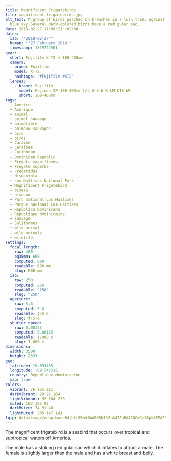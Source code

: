 ```yaml
---
title: Magnificent Frigatebirds
file: magnificent-frigatebirds.jpg
alt_text: A group of birds perched on branches in a lush tree, against a clear
  blue sky.Several dark-colored birds have a red gular sac.
date: 2018-02-27 11:09:21 +02:00
dates:
  iso: "'2018-02-27'"
  human: "'27 February 2018'"
  timestamp: 1519722561
gear:
  short: Fujifilm X-T2 + 100-400mm
  camera:
    brand: Fujifilm
    model: X-T2
    hashtags: "#Fujifilm #XT2"
  lenses:
    - brand: Fujifilm
      model: Fujinon XF 100-400mm f/4.5-5.6 R LM OIS WR
      short: 100-400mm
tags:
  - America
  - Amérique
  - animal
  - animal sauvage
  - animalière
  - animaux sauvages
  - bird
  - birds
  - Caraïbe
  - Caraïbes
  - Caribbean
  - Dominican Republic
  - Fregata magnificens
  - Frégate superbe
  - Frégatidés
  - Hispaniola
  - Los Haitises National Park
  - Magnificent Frigatebird
  - oiseau
  - oiseaux
  - Parc national Los Haitises
  - Parque nacional Los Haitises
  - República Dominicana
  - République dominicaine
  - sauvage
  - Suliformes
  - wild animal
  - wild animals
  - wildlife
settings:
  focal_length:
    raw: 400
    eq35mm: 600
    computed: 600
    readable: 600 mm
    slug: 600-mm
  iso:
    raw: 250
    computed: 250
    readable: "250"
    slug: "250"
  aperture:
    raw: 5.6
    computed: 5.6
    readable: ƒ/5.6
    slug: f-5-6
  shutter_speed:
    raw: 0.00125
    computed: 0.00125
    readable: 1/800 s
    slug: 1-800-s
dimensions:
  width: 3500
  height: 2333
geo:
  latitude: 19.093465
  longitude: -69.542315
  country: République dominicaine
  map: true
colors:
  vibrant: 76 155 211
  darkVibrant: 20 92 164
  lightVibrant: 92 164 220
  muted: 102 125 92
  darkMuted: 74 91 40
  lightMuted: 205 147 141
lqip: data:image/webp;base64,UklGRmYBAABXRUJQVlA4IFoBAACQCwCdASpkAEMAP3GkxVm0rDEvrrn68pAuCWQAzcXdprBYeU+Ncxg6YalOdm5fLy/erM3LfFV33lCuMD4JT4/7kTJvAIgnkZwahPsIMSluTM6OL1HkJdYM7pfel2cKFoy0ygNyAADU7oHak+nUndJ+CBJMH1xc0RO5Wti33QRhmADKQ9+UliIf7SB+itTuIDo6W4t83TjYsKeiaSdu/F2yZZpfZeYFU5xOLlv+9sxk+4AP07WDqvTSwTpJzecQ8BK0vVE9wLMPIfB/CfQ6e0lcYhUSXhM938pjsSuvmuRKvxCAhEKS9rC61rS4Oq17Z4jR8ji1/Je5pVqMhAxgGKfJiz5wWYAOwTCQYVc/rGf9SS1PRMXwvw8Iwo5TmiHW9leLIlp5rwK9f37FSu6wMR/+xgKggI/aLYJNrxUcUT/E3HId1Hfn5ARwUuiO4qmUV8cEeIsbPKHH1AAA
---
```


The magnificent frigatebird is a seabird that occurs over tropical and subtropical waters off America.

The male has a striking red gular sac which it inflates to attract a mate. The female is slightly larger than the male and has a white breast and belly.
